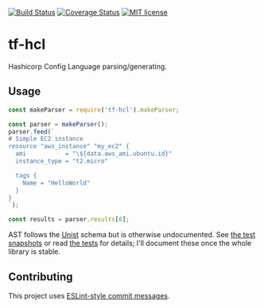 [![Build Status](https://travis-ci.org/r24y/tf-hcl.svg)](https://travis-ci.org/r24y/tf-hcl)
[![Coverage Status](https://coveralls.io/repos/github/r24y/tf-hcl/badge.svg?branch=develop)](https://coveralls.io/github/r24y/tf-hcl?branch=develop)
[![MIT license](http://img.shields.io/badge/license-MIT-brightgreen.svg)](http://opensource.org/licenses/MIT)

# tf-hcl

Hashicorp Config Language parsing/generating.

## Usage

```javascript
const makeParser = require('tf-hcl').makeParser;

const parser = makeParser();
parser.feed(`
# Simple EC2 instance
resource "aws_instance" "my_ec2" {
  ami           = "\${data.aws_ami.ubuntu.id}"
  instance_type = "t2.micro"

  tags {
    Name = "HelloWorld"
  }
}
`);

const results = parser.results[0];
```

AST follows the [Unist](https://github.com/syntax-tree/unist) schema but is otherwise undocumented. See [the test snapshots](./lib_test/test/snapshots/interpolated-expressions.spec.js.md) or read [the tests](./test) for details; I'll document these once the whole library is stable.

## Contributing

This project uses [ESLint-style commit messages](https://github.com/conventional-changelog/conventional-changelog/blob/master/packages/conventional-changelog-eslint/readme.md).
